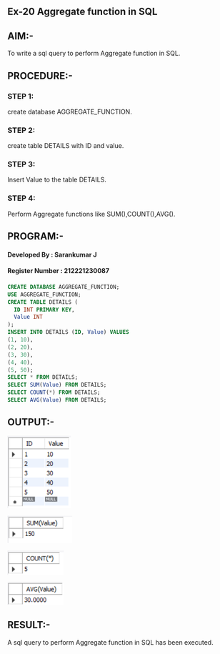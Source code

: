 ## Ex-20 Aggregate function in SQL
## AIM:-
To write a sql query to perform Aggregate function in SQL.

## PROCEDURE:-
### STEP 1:
create database AGGREGATE_FUNCTION.

### STEP 2:
create table DETAILS with ID and value.

### STEP 3:
Insert Value to the table DETAILS.

### STEP 4:
Perform Aggregate functions like SUM(),COUNT(),AVG().

## PROGRAM:-
#### Developed By : Sarankumar J
#### Register Number : 212221230087
```sql
CREATE DATABASE AGGREGATE_FUNCTION;
USE AGGREGATE_FUNCTION;
CREATE TABLE DETAILS (
  ID INT PRIMARY KEY,
  Value INT
);
INSERT INTO DETAILS (ID, Value) VALUES
(1, 10),
(2, 20),
(3, 30),
(4, 40),
(5, 50);
SELECT * FROM DETAILS;
SELECT SUM(Value) FROM DETAILS;
SELECT COUNT(*) FROM DETAILS;
SELECT AVG(Value) FROM DETAILS;
```
## OUTPUT:-
![git](./op1.png)

![git](./op2.png)

![git](./op3.png)

![git](./op4.png)
## RESULT:-
A sql query to perform Aggregate function in SQL has been executed.

